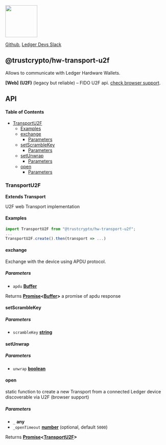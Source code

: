 <img src="https://user-images.githubusercontent.com/211411/34776833-6f1ef4da-f618-11e7-8b13-f0697901d6a8.png" height="100" />

[Github](https://github.com/LedgerHQ/ledgerjs/),
[Ledger Devs Slack](https://ledger-dev.slack.com/)

## @trustcrypto/hw-transport-u2f

Allows to communicate with Ledger Hardware Wallets.

**[Web]** **(U2F)** (legacy but reliable) – FIDO U2F api. [check browser support](https://caniuse.com/u2f).

## API

<!-- Generated by documentation.js. Update this documentation by updating the source code. -->

#### Table of Contents

-   [TransportU2F](#transportu2f)
    -   [Examples](#examples)
    -   [exchange](#exchange)
        -   [Parameters](#parameters)
    -   [setScrambleKey](#setscramblekey)
        -   [Parameters](#parameters-1)
    -   [setUnwrap](#setunwrap)
        -   [Parameters](#parameters-2)
    -   [open](#open)
        -   [Parameters](#parameters-3)

### TransportU2F

**Extends Transport**

U2F web Transport implementation

#### Examples

```javascript
import TransportU2F from "@trustcrypto/hw-transport-u2f";
...
TransportU2F.create().then(transport => ...)
```

#### exchange

Exchange with the device using APDU protocol.

##### Parameters

-   `apdu` **[Buffer](https://nodejs.org/api/buffer.html)** 

Returns **[Promise](https://developer.mozilla.org/docs/Web/JavaScript/Reference/Global_Objects/Promise)&lt;[Buffer](https://nodejs.org/api/buffer.html)>** a promise of apdu response

#### setScrambleKey

##### Parameters

-   `scrambleKey` **[string](https://developer.mozilla.org/docs/Web/JavaScript/Reference/Global_Objects/String)** 

#### setUnwrap

##### Parameters

-   `unwrap` **[boolean](https://developer.mozilla.org/docs/Web/JavaScript/Reference/Global_Objects/Boolean)** 

#### open

static function to create a new Transport from a connected Ledger device discoverable via U2F (browser support)

##### Parameters

-   `_` **any** 
-   `_openTimeout` **[number](https://developer.mozilla.org/docs/Web/JavaScript/Reference/Global_Objects/Number)**  (optional, default `5000`)

Returns **[Promise](https://developer.mozilla.org/docs/Web/JavaScript/Reference/Global_Objects/Promise)&lt;[TransportU2F](#transportu2f)>** 
